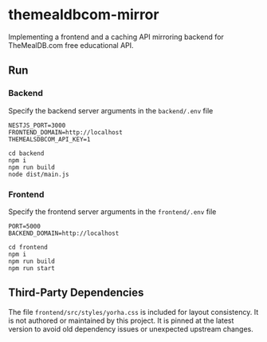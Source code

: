 # themealdbcom-mirror

Implementing a frontend and a caching API mirroring backend for TheMealDB.com
free educational API.

## Run

### Backend

Specify the backend server arguments in the `backend/.env` file

```
NESTJS_PORT=3000
FRONTEND_DOMAIN=http://localhost
THEMEALSDBCOM_API_KEY=1
```

```
cd backend
npm i
npm run build
node dist/main.js
```

### Frontend

Specify the frontend server arguments in the `frontend/.env` file

```
PORT=5000
BACKEND_DOMAIN=http://localhost
```

```
cd frontend
npm i
npm run build
npm run start
```

## Third-Party Dependencies

The file `frontend/src/styles/yorha.css` is included for layout consistency.
It is not authored or maintained by this project. It is pinned at the latest
version to avoid old dependency issues or unexpected upstream changes.
